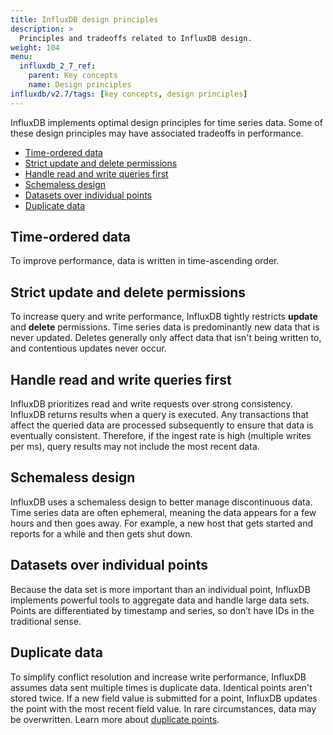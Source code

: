 ```yaml
---
title: InfluxDB design principles
description: >
  Principles and tradeoffs related to InfluxDB design.
weight: 104
menu:
  influxdb_2_7_ref:
    parent: Key concepts
    name: Design principles
influxdb/v2.7/tags: [key concepts, design principles]
---
```


InfluxDB implements optimal design principles for time series data. Some of these design principles may have associated tradeoffs in performance.

- [Time-ordered data](#time-ordered-data)
- [Strict update and delete permissions](#strict-update-and-delete-permissions)
- [Handle read and write queries first](#handle-read-and-write-queries-first)
- [Schemaless design](#schemaless-design)
- [Datasets over individual points](#datasets-over-individual-points)
- [Duplicate data](#duplicate-data)

## Time-ordered data

To improve performance, data is written in time-ascending order.

## Strict update and delete permissions

To increase query and write performance, InfluxDB tightly restricts **update** and **delete** permissions. Time series data is predominantly new data that is never updated. Deletes generally only affect data that isn't being written to, and contentious updates never occur.

## Handle read and write queries first

InfluxDB prioritizes read and write requests over strong consistency. InfluxDB returns results when a query is executed. Any transactions that affect the queried data are processed subsequently to ensure that data is eventually consistent. Therefore, if the ingest rate is high (multiple writes per ms), query results may not include the most recent data.

## Schemaless design

InfluxDB uses a schemaless design to better manage discontinuous data. Time series data are often ephemeral, meaning the data appears for a few hours and then goes away. For example, a new host that gets started and reports for a while and then gets shut down.

## Datasets over individual points

Because the data set is more important than an individual point, InfluxDB implements powerful tools to aggregate data and handle large data sets. Points are differentiated by timestamp and series, so don’t have IDs in the traditional sense.

## Duplicate data

To simplify conflict resolution and increase write performance, InfluxDB assumes data sent multiple times is duplicate data. Identical points aren't stored twice. If a new field value is submitted for a point, InfluxDB updates the point with the most recent field value. In rare circumstances, data may be overwritten. Learn more about [duplicate points](/influxdb/v2.7/write-data/best-practices/duplicate-points/).
